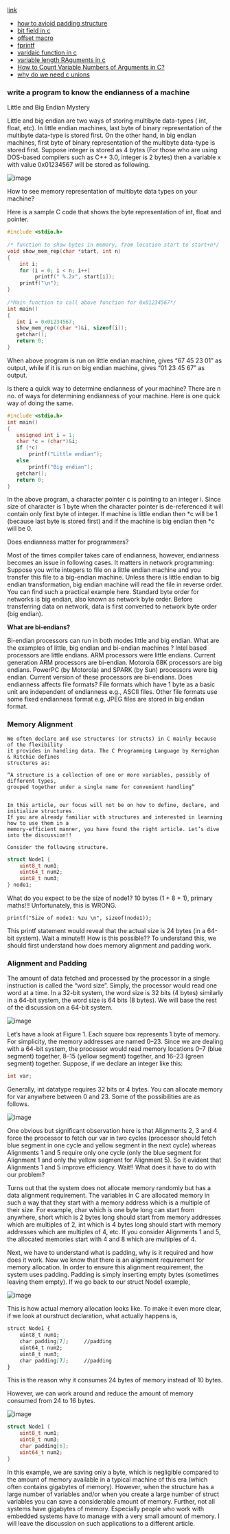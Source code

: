 [link](https://www.freecodecamp.org/news/what-is-endianness-big-endian-vs-little-endian/)
- [how to avioid padding structure](https://www.geeksforgeeks.org/how-to-avoid-structure-padding-in-c/)
- [bit field in c ](https://www.geeksforgeeks.org/bit-fields-c/?ref=lbp)
- [offset macro](https://www.tutorialspoint.com/c_standard_library/c_macro_offsetof.htm#:~:text=The%20following%20example%20shows%20the%20usage%20of%20offsetof()%20Macro.&text=name%20offset%20%3D%200%20byte%20in,100%20byte%20in%20address%20structure.)
- [fprintf](https://stackoverflow.com/questions/16430108/what-does-it-mean-to-write-to-stdout-in-c)
- [varidaic function in c](https://www.geeksforgeeks.org/variadic-functions-in-c/)
- [variable length RAguments in c](https://www.geeksforgeeks.org/variable-length-arguments-for-macros/?ref=lbp)
- [How to Count Variable Numbers of Arguments in C?](https://www.geeksforgeeks.org/how-to-count-variable-numbers-of-arguments-in-c)
- [why do we need c unions](https://stackoverflow.com/questions/252552/why-do-we-need-c-unions)
  
### __write a program to know the endianness of a machine__

Little and Big Endian Mystery

Little and big endian are two ways of storing multibyte data-types ( int, float, etc).
In little endian machines, last byte of binary representation of the multibyte 
data-type is stored first. On the other hand, in big endian machines, 
first byte of binary representation of the multibyte data-type is stored first. 
Suppose integer is stored as 4 bytes (For those who are using DOS-based compilers
such as C++ 3.0, integer is 2 bytes) then a variable x with value 0x01234567 will
be stored as following.

![image](https://user-images.githubusercontent.com/51910127/152698910-ec8c40a1-9f43-4e9b-980a-7b7424d20b80.png)

How to see memory representation of multibyte data types on your machine? 

Here is a sample C code that shows the byte representation of int, float and pointer. 
```c
#include <stdio.h>
  
/* function to show bytes in memory, from location start to start+n*/
void show_mem_rep(char *start, int n) 
{
    int i;
    for (i = 0; i < n; i++)
         printf(" %.2x", start[i]);
    printf("\n");
}
  
/*Main function to call above function for 0x01234567*/
int main()
{
   int i = 0x01234567;
   show_mem_rep((char *)&i, sizeof(i));
   getchar();
   return 0;
}
```


When above program is run on little endian machine, gives “67 45 23 01” as output, 
while if it is run on big endian machine, gives “01 23 45 67” as output.

Is there a quick way to determine endianness of your machine? 
There are n no. of ways for determining endianness of your machine. Here is one quick way of doing the same. 

```c
#include <stdio.h>
int main() 
{
   unsigned int i = 1;
   char *c = (char*)&i;
   if (*c)    
       printf("Little endian");
   else
       printf("Big endian");
   getchar();
   return 0;
}
```
In the above program, a character pointer c is pointing to an integer i. Since size of character 
is 1 byte when the character pointer is de-referenced it will contain only first byte of integer. 
If machine is little endian then *c will be 1 (because last byte is stored first)
and if the machine is big endian then *c will be 0. 

Does endianness matter for programmers? 

Most of the times compiler takes care of endianness, however, endianness becomes
an issue in following cases.
It matters in network programming: Suppose you write integers to file on a little 
endian machine and you transfer this file to a big-endian machine. Unless there is
little endian to big endian transformation, big endian machine will read the
file in reverse order. You can find such a practical example here.
Standard byte order for networks is big endian, also known as network byte order.
Before transferring data on network, data is first converted to network byte order (big endian).

__What are bi-endians?__ 

Bi-endian processors can run in both modes little and big endian.
What are the examples of little, big endian and bi-endian machines ? 
Intel based processors are little endians. ARM processors were little endians.
Current generation ARM processors are bi-endian.
Motorola 68K processors are big endians. PowerPC (by Motorola) and SPARK (by Sun)
processors were big endian. Current version of these processors are bi-endians. 
Does endianness affects file formats? 
File formats which have 1 byte as a basic unit are independent of endianness e.g.,
ASCII files. Other file formats use some fixed endianness format e.g, JPEG files
are stored in big endian format. 


### __Memory Alignment__

```
We often declare and use structures (or structs) in C mainly because of the flexibility
it provides in handling data. The C Programming Language by Kernighan & Ritchie defines 
structures as:

“A structure is a collection of one or more variables, possibly of different types, 
grouped together under a single name for convenient handling”


In this article, our focus will not be on how to define, declare, and initialize structures. 
If you are already familiar with structures and interested in learning how to use them in a
memory-efficient manner, you have found the right article. Let’s dive into the discussion!!

Consider the following structure.
```

```cpp
struct Node1 {
    uint8_t num1;
    uint64_t num2;
    uint8_t num3;
} node1;
```

What do you expect to be the size of node1? 10 bytes (1 + 8 + 1),
primary maths!!! Unfortunately, this is WRONG.

```
printf("Size of node1: %zu \n", sizeof(node1));
```

This printf statement would reveal that the actual size is 24 bytes (in a 64-bit system). 
Wait a minute!!! How is this possible?? To understand this, we should first
understand how does memory alignment and padding work.

### __Alignment and Padding__

The amount of data fetched and processed by the processor in a single instruction
is called the “word size”. Simply, the processor would read one word at a time. In a 32-bit
system, the word size is 32 bits (4 bytes) similarly in a 64-bit system, the word size is 64
bits (8 bytes). We will base the rest of the discussion on a 64-bit system.

![image](https://user-images.githubusercontent.com/51910127/152677690-2c502585-5f14-4e35-818b-8004d98fc2df.png)

Let’s have a look at Figure 1. Each square box represents 1 byte of memory. For simplicity, the
memory addresses are named 0–23. Since we are dealing with a 64-bit system, the processor 
would read memory locations 0–7 (blue segment) together, 8–15 (yellow segment) together, 
and 16–23 (green segment) together. Suppose, if we declare an integer like this:

```cpp
int var;
```
Generally, int datatype requires 32 bits or 4 bytes. You can allocate memory for
var anywhere between 0 and 23. Some of the possibilities are as follows.

![image](https://user-images.githubusercontent.com/51910127/152677727-f37cf4d3-f7e7-4450-a863-596dee9dc0ae.png)

One obvious but significant observation here is that Alignments 2, 3 and 4 force 
the processor to fetch our var in two cycles (processor should fetch blue segment 
in one cycle and yellow segment in the next cycle) whereas Alignments 1 and 5 require
only one cycle (only the blue segment for Alignment 1 and only the yellow segment for Alignment 5).
So it evident that Alignments 1 and 5 improve efficiency. Wait!! What does it have to
do with our problem?

Turns out that the system does not allocate memory randomly but has a data alignment
requirement. The variables in C are allocated memory in such a way that they start 
with a memory address which is a multiple of their size. For example, char which is
one byte long can start from anywhere, short which is 2 bytes long should start from
memory addresses which are multiples of 2, int which is 4 bytes long should start with
memory addresses which are multiples of 4, etc. If you consider Alignments 1 and 5, the 
allocated memories start with 4 and 8 which are multiples of 4.

Next, we have to understand what is padding, why is it required and how does it
work. Now we know that there is an alignment requirement for memory allocation. In 
order to ensure this alignment requirement, the system uses padding. Padding is simply
inserting empty bytes (sometimes leaving them empty). If we go back to our struct Node1
example,

![image](https://user-images.githubusercontent.com/51910127/152677766-fa1a6c26-3c66-4022-b1e1-de9f3720fe71.png)

This is how actual memory allocation looks like. To make it even more clear,
if we look at ourstruct declaration, what actually happens is,

```md
struct Node1 {
    uint8_t num1;
    char padding[7];     //padding
    uint64_t num2;
    uint8_t num3;
    char padding[7];     //padding
}
```
This is the reason why it consumes 24 bytes of memory instead of 10 bytes.

However, we can work around and reduce the amount of memory consumed from 24 to 16 bytes.

![image](https://user-images.githubusercontent.com/51910127/152677789-1d76fc75-2cde-4be9-9121-cc7e32fbed6c.png)

```cpp
struct Node1 {
    uint8_t num1;
    uint8_t num3;
    char padding[6];
    uint64_t num2;
}
```

In this example, we are saving only a byte, which is negligible compared to the amount of 
memory available in a typical machine of this era (which often contains gigabytes of memory).
However, when the structure has a large number of variables and/or when you create a large
number of struct variables you can save a considerable amount of memory. Further, not all 
systems have gigabytes of memory. Especially people who work with embedded systems have to
manage with a very small amount of memory. I will leave the discussion on such 
applications to a different article.

